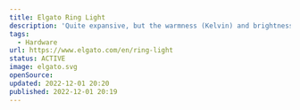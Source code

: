 ```yaml
---
title: Elgato Ring Light
description: 'Quite expansive, but the warmness (Kelvin) and brightness can be adjusted seamlessly (Mobile & Desktop).'
tags:
  - Hardware
url: https://www.elgato.com/en/ring-light
status: ACTIVE
image: elgato.svg
openSource:
updated: 2022-12-01 20:20
published: 2022-12-01 20:19
---
```

